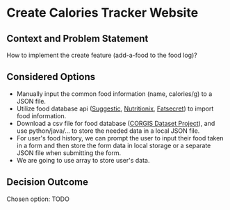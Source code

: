 # Create Calories Tracker Website

## Context and Problem Statement
How to implement the create feature (add-a-food to the food log)? 

## Considered Options

* Manually input the common food information (name, calories/g) to a JSON file.
* Utilize food database api ([Suggestic](https://suggestic.com/api.html), [Nutritionix](https://www.nutritionix.com/business/api), [Fatsecret](https://platform.fatsecret.com/api/)) to import food information.
* Download a csv file for food database ([CORGIS Dataset Project](https://corgis-edu.github.io/corgis/csv/food/)), and use python/java/... to store the needed data in a local JSON file.
* For user's food history, we can prompt the user to input their food taken in a form and then store the form data in local storage or a separate JSON file when submitting the form.
* We are going to use array to store user's data. 

## Decision Outcome

Chosen option: TODO
